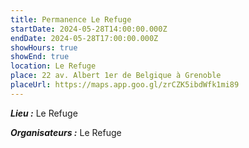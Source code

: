```yaml
---
title: Permanence Le Refuge
startDate: 2024-05-28T14:00:00.000Z
endDate: 2024-05-28T17:00:00.000Z
showHours: true
showEnd: true
location: Le Refuge
place: 22 av. Albert 1er de Belgique à Grenoble
placeUrl: https://maps.app.goo.gl/zrCZK5ibdWfk1mi89
---
```






***Lieu :*** Le Refuge



***Organisateurs :*** Le Refuge



